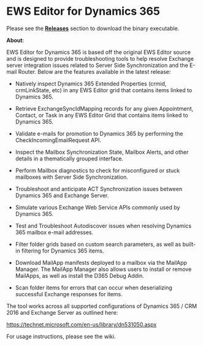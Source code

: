 # EWS Editor for Dynamics 365

Please see the **[Releases](https://github.com/DJB9k/EWS-Editor-for-D365/releases)** section to download the binary executable. 

**About**:

EWS Editor for Dynamics 365 is based off the original EWS Editor source and is designed to provide troubleshooting tools to help resolve Exchange server integration issues related to Server Side Synchronization and the E-mail Router. Below are the features available in the latest release:

+ Natively inspect Dynamics 365 Extended Properties (crmid, crmLinkState, etc) in any EWS Editor grid that contains items linked to 				Dynamics 365. 

+ Retrieve ExchangeSyncIdMapping records for any given Appointment, Contact, or Task in any EWS Editor Grid that contains items linked to 	Dynamics 365. 

+ Validate e-mails for promotion to Dynamics 365 by performing the CheckIncomingEmailRequest API. 

+ Inspect the Mailbox Synchronization State, Mailbox Alerts, and other details in a thematically grouped interface. 

+ Perform Mailbox diagnostics to check for misconfigured or stuck mailboxes with Server Side Synchronization. 

+ Troubleshoot and anticipate ACT Synchronization issues between Dynamics 365 and Exchange Server. 

+ Simulate various Exchange Web Service APIs commonly used by Dynamics 365. 

+ Test and Troubleshoot Autodiscover issues when resolving Dynamics 365 mailbox e-mail addresses. 

+ Filter folder grids based on custom search parameters, as well as built-in filtering for Dynamics 365 items. 

+ Download MailApp manifests deployed to a mailbox via the MailApp Manager. The MailApp Manager also allows users to install or remove MailApps, as well as install the D365 Debug Addin. 

+ Scan folder items for errors that can occur when deserializing successful Exchange responses for items.

The tool works across all supported configurations of Dynamics 365 / CRM 2016 and Exchange Server as outlined here: 

https://technet.microsoft.com/en-us/library/dn531050.aspx

For usage instructions, please see the wiki.
